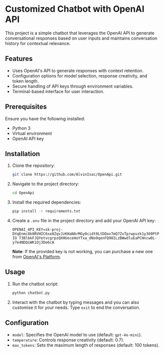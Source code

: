 # Customized Chatbot with OpenAI API

This project is a simple chatbot that leverages the OpenAI API to generate conversational responses based on user inputs and maintains conversation history for contextual relevance. 

## Features

- Uses OpenAI's API to generate responses with context retention.
- Configuration options for model selection, response creativity, and token length.
- Secure handling of API keys through environment variables.
- Terminal-based interface for user interaction.

## Prerequisites

Ensure you have the following installed:

- Python 3
- Virtual environment
- OpenAI API key

## Installation

1. Clone the repository:

   ```bash
   git clone https://github.com/AlvinIsac/OpenApi.git
   ```

2. Navigate to the project directory:

   ```bash
   cd OpenApi
   ```

3. Install the required dependencies:

   ```bash
   pip install -r requirements.txt
   ```

4. Create a `.env` file in the project directory and add your OpenAI API key:

   ```env
   OPENAI_API_KEY=sk-proj-DYqEnmc8k0RVHIC6xe8ZqvJzKHaNArMGy0cidt9LtDOav7mQ7ZxTprwpvzk1y369PtPssIf-IO T3BlbkFJQYetvcgrpzQXHUoceHoYTxa_dNo9qenFQ90ILzBWwdluEaPCHncw0L-y7e4NDQiWK1Oj3De6cA
   ```

   **Note**: If the provided key is not working, you can purchase a new one from [OpenAI's Platform](https://platform.openai.com/docs/overview).

## Usage

1. Run the chatbot script:

   ```bash
   python chatbot.py
   ```

2. Interact with the chatbot by typing messages and you can also customise it for your needs. Type `exit` to end the conversation.

## Configuration

- `model`: Specifies the OpenAI model to use (default: `gpt-4o-mini`).
- `temperature`: Controls response creativity (default: 0.7).
- `max_tokens`: Sets the maximum length of responses (default: 100 tokens).



